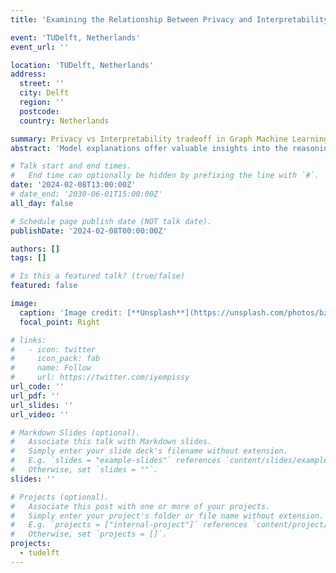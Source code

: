 ```yaml
---
title: 'Examining the Relationship Between Privacy and Interpretability in Graph Machine Learning'

event: 'TUDelft, Netherlands'
event_url: ''

location: 'TUDelft, Netherlands'
address:
  street: ''
  city: Delft
  region: ''
  postcode: 
  country: Netherlands

summary: Privacy vs Interpretability tradeoff in Graph Machine Learning.
abstract: 'Model explanations offer valuable insights into the reasoning behind a model's predictions and build users' trust. However, they also carry the potential of inadvertently revealing sensitive information. In this talk, we will explore the privacy risks associated with model explanations in graph neural networks (GNNs), which are powerful machine learning models for graph structured data. We will discuss the trade-offs between model accuracy, interpretability, and privacy, focusing on our proposed attacks for extracting private graphs through feature explanations. In addition, we will explore how the different classes of model explanation methods for GNNs leak varying degrees of information in reconstructing the private graph. By examining these trade-offs, we will highlight the challenges and opportunities in achieving a balance between them.'

# Talk start and end times.
#   End time can optionally be hidden by prefixing the line with `#`.
date: '2024-02-08T13:00:00Z'
# date_end: '2030-06-01T15:00:00Z'
all_day: false

# Schedule page publish date (NOT talk date).
publishDate: '2024-02-08T00:00:00Z'

authors: []
tags: []

# Is this a featured talk? (true/false)
featured: false

image:
  caption: 'Image credit: [**Unsplash**](https://unsplash.com/photos/bzdhc5b3Bxs)'
  focal_point: Right

# links:
#   - icon: twitter
#     icon_pack: fab
#     name: Follow
#     url: https://twitter.com/iyempissy
url_code: ''
url_pdf: ''
url_slides: ''
url_video: ''

# Markdown Slides (optional).
#   Associate this talk with Markdown slides.
#   Simply enter your slide deck's filename without extension.
#   E.g. `slides = "example-slides"` references `content/slides/example-slides.md`.
#   Otherwise, set `slides = ""`.
slides: ''

# Projects (optional).
#   Associate this post with one or more of your projects.
#   Simply enter your project's folder or file name without extension.
#   E.g. `projects = ["internal-project"]` references `content/project/deep-learning/index.md`.
#   Otherwise, set `projects = []`.
projects:
  - tudelft
---
```

